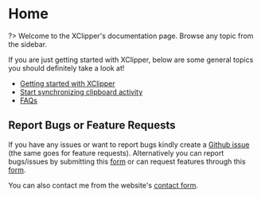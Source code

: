 # Home

?> Welcome to the XClipper's documentation page. Browse any topic from the sidebar.

If you are just getting started with XClipper, below are some general topics you should definitely take a look at!

- [Getting started with XClipper](https://github.com/KaustubhPatange/XClipper/wiki/Introduction)
- [Start synchronizing clipboard activity](https://github.com/KaustubhPatange/XClipper/wiki/Data-Synchronization)
- [FAQs](https://github.com/KaustubhPatange/XClipper/wiki/FAQs)

## Report Bugs or Feature Requests

If you have any issues or want to report bugs kindly create a [Github issue](https://github.com/KaustubhPatange/XClipper/issues) (the same goes for feature requests). Alternatively you can report bugs/issues by submitting this [form](https://forms.gle/KSNRSmAvWTTEx75J7) or can request features through this [form](https://docs.google.com/forms/d/e/1FAIpQLSeNKV2rUM5Qz65proJW8qMnwrzq2s3dZh8N04Uaf4W0pqetnQ/viewform).

You can also contact me from the website's [contact form](https://kaustubhpatange.github.io/XClipper).
